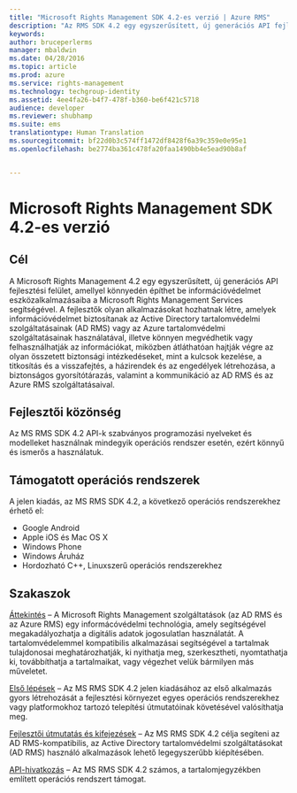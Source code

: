 ```yaml
---
title: "Microsoft Rights Management SDK 4.2-es verzió | Azure RMS"
description: "Az RMS SDK 4.2 egy egyszerűsített, új generációs API fejlesztési felület, amellyel könnyedén építhet be információvédelmet eszközalkalmazásaiba."
keywords: 
author: bruceperlerms
manager: mbaldwin
ms.date: 04/28/2016
ms.topic: article
ms.prod: azure
ms.service: rights-management
ms.technology: techgroup-identity
ms.assetid: 4ee4fa26-b4f7-478f-b360-be6f421c5718
audience: developer
ms.reviewer: shubhamp
ms.suite: ems
translationtype: Human Translation
ms.sourcegitcommit: bf22d0b3c574ff1472df8428f6a39c359e0e95e1
ms.openlocfilehash: be2774ba361c478fa20faa1490bb4e5ead90b8af


---
```


# Microsoft Rights Management SDK 4.2-es verzió

## Cél ##

A Microsoft Rights Management 4.2 egy egyszerűsített, új generációs API fejlesztési felület, amellyel könnyedén építhet be információvédelmet eszközalkalmazásaiba a Microsoft Rights Management Services segítségével. A fejlesztők olyan alkalmazásokat hozhatnak létre, amelyek információvédelmet biztosítanak az Active Directory tartalomvédelmi szolgáltatásainak (AD RMS) vagy az Azure tartalomvédelmi szolgáltatásainak használatával, illetve könnyen megvédhetik vagy felhasználhatják az információkat, miközben átláthatóan hajtják végre az olyan összetett biztonsági intézkedéseket, mint a kulcsok kezelése, a titkosítás és a visszafejtés, a házirendek és az engedélyek létrehozása, a biztonságos gyorsítótárazás, valamint a kommunikáció az AD RMS és az Azure RMS szolgáltatásaival.

## Fejlesztői közönség ##

Az MS RMS SDK 4.2 API-k szabványos programozási nyelveket és modelleket használnak mindegyik operációs rendszer esetén, ezért könnyű és ismerős a használatuk.

## Támogatott operációs rendszerek ##

A jelen kiadás, az MS RMS SDK 4.2, a következő operációs rendszerekhez érhető el:

- Google Android
- Apple iOS és Mac OS X
- Windows Phone
- Windows Áruház
- Hordozható C++, Linuxszerű operációs rendszerekhez

## Szakaszok ##

[Áttekintés](overview.md) – A Microsoft Rights Management szolgáltatások (az AD RMS és az Azure RMS) egy informácóvédelmi technológia, amely segítségével megakadályozhatja a digitális adatok jogosulatlan használatát. A tartalomvédelemmel kompatibilis alkalmazásai segítségével a tartalmak tulajdonosai meghatározhatják, ki nyithatja meg, szerkesztheti, nyomtathatja ki, továbbíthatja a tartalmaikat, vagy végezhet velük bármilyen más műveletet.

[Első lépések](get-started.md) – Az MS RMS SDK 4.2 jelen kiadásához az első alkalmazás gyors létrehozását a fejlesztési környezet egyes operációs rendszerekhez vagy platformokhoz tartozó telepítési útmutatóinak követésével valósíthatja meg.

[Fejlesztői útmutatás és kifejezések](core-concepts.md) – Az MS RMS SDK 4.2 célja segíteni az AD RMS-kompatibilis, az Active Directory tartalomvédelmi szolgáltatásokat (AD RMS) használó alkalmazások lehető legegyszerűbb kiépítésében.

[API-hivatkozás](api-reference-4-2.md) – Az MS RMS SDK 4.2 számos, a tartalomjegyzékben említett operációs rendszert támogat.

 

 

 



<!--HONumber=Jul16_HO3-->


